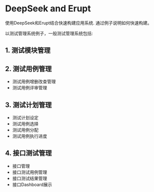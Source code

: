 # DeepSeek and Erupt

使用DeepSeek和Erupt结合快速构建应用系统. 通过例子说明如何快速构建。

以测试管理系统例子，一般测试管理系统包括:

## 1. 测试模块管理

## 2. 测试用例管理

- 测试用例增删改查管理
- 测试用例评审管理

## 3. 测试计划管理

- 测试计划设定
- 测试用例选择
- 测试用例分配
- 测试用例执行进度

## 4. 接口测试管理
- 接口管理
- 接口测试用例管理
- 接口测试结果管理
- 接口Dashboard展示
    